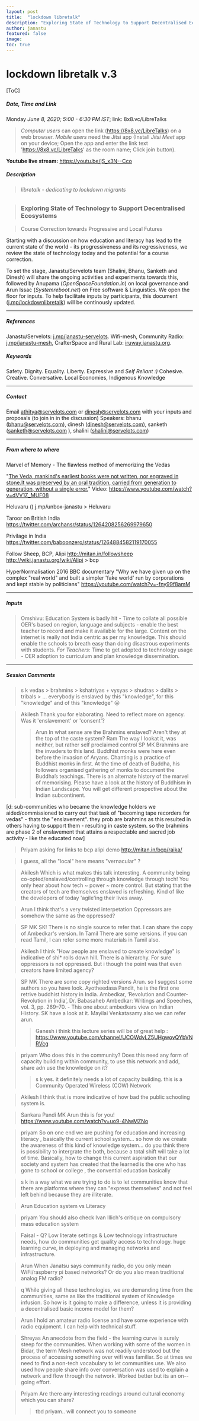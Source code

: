 ```yaml
---
layout: post
title:  "lockdown libretalk"
description: "Exploring State of Technology to Support Decentralised Ecosystems "
author: janastu
featured: false
image: 
toc: true
---
```


# lockdown libretalk v.3 


[ToC]

##### Date, Time and Link
Monday *June 8, 2020; 5:00 - 6:30 PM IST*; link: 8x8.vc/LibreTalks
> *Computer users* can open the link (https://8x8.vc/LibreTalks) on a web browser.
> *Mobile users* need the Jitsi app (Install *Jitsi Meet* app on your device; Open the app and enter the link text 'https://8x8.vc/LibreTalks' as the room name; Click join button).

**Youtube live stream:**
https://youtu.be/jS_x3N--Cco
##### Description

> ###### libretalk - dedicating to lockdown migrants


> ### Exploring State of Technology to Support Decentralised Ecosystems 

> Course Correction towards Progressive and Local Futures

Starting with a discussion on how education and literacy has lead to the current state of the world - its progressiveness and its regressiveness, we review the state of technology today and the potential for a course correction.

To set the stage, Janastu/Servelots team (Shalini, Bhanu, Sanketh and Dinesh) will share the ongoing activities and experiments towards this, followed by Anupama (*OpenSpaceFoundation.in*) on local governance and Arun Issac (*Systemreboot.net*) on Free software & Linguistics. We open the floor for inputs. To help facilitate inputs by participants, this document ([j.mp/lockdownlibretalk](https://bit.ly/lockdownlibretalk)) will be continously updated.

---
##### References
Janastu/Servelots: [j.mp/janastu-servelots](https://j.mp/janastu-servelots). Wifi-mesh, Community Radio: [j.mp/janastu-mesh](https://j.mp/janastu-mesh), CrafterSpace and Rural Lab: [iruway.janastu.org](https://iruway.janastu.org).


##### Keywords
Safety. Dignity. Equality. Liberty. 
Expressive and *Self Reliant :)*
Cohesive. Creative. Conversative.
Local Economies, Indigenous Knowledge

---
##### Contact
Email athitya@servelots.com or dinesh@servelots.com with your inputs and proposals (to join in in the discussion)
Speakers: bhanu (bhanu@servelots.com), dinesh (dinesh@servelots.com), sanketh (sanketh@servelots.com ), shalini (shalini@servelots.com)

---
##### From where to where

Marvel of Memory - The flawless method of memorizing the Vedas

"[The Veda, mankind's earliest books were not written, nor engraved in stone.It was preserved by an oral tradition, carried from generation to generation, without a single error.](https://www.rarebooksocietyofindia.org/postDetail.php?id=196174216674_10155801790356675)" 
Video: https://www.youtube.com/watch?v=dVV1Z_MUF08

Heluvaru ()
j.mp/unbox-janastu > Heluvaru

Taroor on British India
https://twitter.com/archansr/status/1264208256269979650

Privilage in India
https://twitter.com/baboonzero/status/1264884582119170055

Follow Sheep, BCP, Alipi
http://mitan.in/followsheep
http://wiki.janastu.org/wiki/Alipi > bcp

HyperNormalisation 2016 BBC documentary
"Why we have given up on the complex "real world" and built a simpler 'fake world' run by corporations and kept stable by politicians"
https://youtube.com/watch?v=-fny99f8amM

---

##### Inputs

> Omshivu: 
Education System is badly hit - Time to collate all possible OER's based on region, language and subjects - enable the best teacher to record and make it available for the large. Content on the internet is really not India centric as per my knowledge. This should enable the schools to breath easy than doing disastrous experiments with students. 
*For Teachers*: Time to get adopted to technology usage - OER adoption to curriculum and plan knowledge dissemination.

---

##### Session Comments


> s k
vedas > brahmins > kshatriyas + vysyas > shudras > dalits > tribals > ...
everybody is enslaved by this "knowledge", for this "knowledge" and of this "knowledge" 😛

> Akilesh
Thank you for elaborating. Need to reflect more on agency. Was it 'enslavement' or 'consent'?
> > Arun
In what sense are the Brahmins enslaved?
Aren't they at the top of the caste system?
Ram
The  way I lookat it, was neither, but rather self proclaimed control
>SP MK
Brahmins are the invaders to this land. Buddhist monks were here even before the invasion of Aryans. Chanting is a practice of Buddhist monks in first. At the time of death of Buddha, his followers organised gathering of monks to document the Buddha’s teachings. There is an alternate history of the marvel of memorising. Please have a look at the history of Buddhism in Indian Landscape. You will get different prospective about the Indian subcontinent.

[d: 
sub-communities who became the knowledge holders we aided/commissioned to carry out that task of "becoming tape recorders for vedas" - thats the "enslavement". they prob are brahmins as this resulted in others having to support them - resulting in caste system. so the brahmins are phase 2 of enslavement that attains a respectable and sacred job activity - like the educated now]

> Priyam asking for links to bcp alipi demo
> http://mitan.in/bcp/raika/
> 

> i guess, all the "local" here means "vernacular" ?
> 

> Akilesh
Which is what makes this talk interesting. A community being co-opted/enslaved/controlling through knowledge through tech! You only hear about how tech ~ power ~ more control. But stating that the creators of tech are themselves enslaved is refreshing. Kind of like the developers of today 'agile'ing their lives away.

> Arun
I think that's a very twisted interpetation
Oppressors are somehow the same as the oppressed?

> SP MK
SK! There is no single source to refer that. I can share the copy of Ambedkar's version. In Tamil There are some versions. if you can read Tamil, I can refer some more materials in Tamil also.

> Akilesh
I think  "How people are enslaved to create knowledge" is indicative of shi* rolls down hill. There is a hierarchy. For sure oppressors is not oppressed. But i though the point was that even creators have limited agency?

> SP MK
There are some copy righted versions Arun. so I suggest some authors so you have look. Ayotheedasa Pandit, he is the first one retrive buddhist history in India.
Ambedkar, ‘Revolution and Counter-Revolution in India’, Dr. Babasaheb Ambedkar: Writings and Speeches, vol. 3, pp. 269–70. - This one about ambedkars view on Indian History. SK have a look at it. Mayilai Venkatasamy also we can refer arun.
> > Ganesh
i think this lecture series will be of great help : 
https://www.youtube.com/channel/UCOWdvLZ5UHgwovQYbVNRVcg


> priyam
Who does this in the community? Does this need any form of capacity building within community, to use this network and add, share adn use the knowledge on it?
> > s k
yes. it definitely needs a lot of capacity building. this is a Community Operated Wireless (COW) Network 



> Akilesh
I think that is more indicative of how bad the public schooling system is.


> Sankara Pandi MK
Arun this is for you! 
https://www.youtube.com/watch?v=uo9-4NwMZNo

> priyam
So on one end we are pushing for education and increasing literacy , basically the current school system... so how do we create the awareness of this kind of knowledge system... do you think there is possibility to intergrate the both, because a total shift will take a lot of time.
Basically, how to change this current aspiration that our society and system has created that the learned is the one who has gone to school or college , the convential education basically

> s k
in a way what we are trying to do is to let communities know that there are platforms where they can "express themselves" and not feel left behind because they are illiterate.

> Arun
> Education system vs Literacy
> 

> priyam
You should also check Ivan Illich's critique on compulsory mass education system

> Faisal - Q?
> Low literate settings & Low technology infrastructure needs, how do communities get quality access to technology. huge learning curve, in deploying and managing networks and infrastructure.
> 

> Arun
When Janatsu says community radio, do you only mean WiFi/raspberry pi based networks? Or do you also mean traditional analog FM radio?


> q
While giving all these technologies, we are demanding time from the communities, same as like the traditional system of Knowledge infusion.  So how is it going to make a difference, unless it is providing a decentralised basic income model for them?

> Arun
I hold an amateur radio license and have some experience with radio equipment. I can help with technical stuff.

> Shreyas
An anecdote from the field - the learning curve is surely steep for the communities. When working with some of the women in Bidar, the term Mesh network was not readily understood but the process of accessing something over wifi was familiar. So at times we need to find a non-tech vocabulary to let communities use. We also used how people share info over conversation was used to explain a network and flow through the network. Worked better but its an on--going effort.

> Priyam
> Are there any interesting readings around cultural economy which you can share?
> > tbd
priyam.. will connect you to someone

